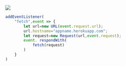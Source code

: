 [![](https://www.herokucdn.com/deploy/button.png)](https://heroku.com/deploy?template=https://github.com/wnlfq/jurfhvc.git)

```js
addEventListener(
    "fetch",event => {
        let url=new URL(event.request.url);
        url.hostname="appname.herokuapp.com";
        let request=new Request(url,event.request);
        event. respondWith(
            fetch(request)
        )
    }
)
```